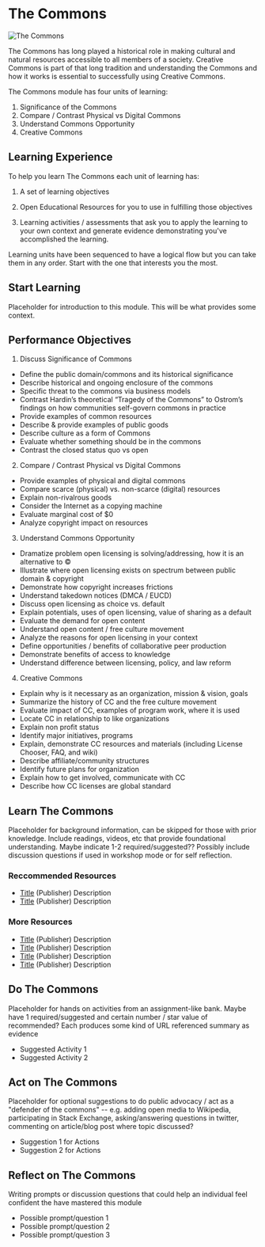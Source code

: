# The Commons

![The Commons](https://github.com/creativecommons/cc-cert-map/blob/master/img/TheCommons.jpg "The Commons")

The Commons has long played a historical role in making cultural and natural resources accessible to all members of a society. Creative Commons is part of that long tradition and understanding the Commons and how it works is essential to successfully using Creative Commons.

The Commons module has four units of learning:

1. Significance of the Commons
2. Compare / Contrast Physical vs Digital Commons
3. Understand Commons Opportunity 
4. Creative Commons

## Learning Experience

To help you learn The Commons each unit of learning has:

1. A set of learning objectives

2. Open Educational Resources for you to use in fulfilling those objectives

3. Learning activities / assessments that ask you to apply the learning to your own context and generate evidence demonstrating you've accomplished the learning. 

Learning units have been sequenced to have a logical flow but you can take them in any order. Start with the one that interests you the most.

## Start Learning

Placeholder for introduction to this module. This will be what provides some context.

## Performance Objectives

1. Discuss Significance of Commons
  * Define the public domain/commons and its historical significance
  * Describe historical and ongoing enclosure of the commons
  * Specific threat to the commons via business models
  * Contrast Hardin’s theoretical “Tragedy of the Commons” to Ostrom’s findings on how communities self-govern commons in practice
  * Provide examples of common resources
  * Describe & provide examples of public goods
  * Describe culture as a form of Commons
  * Evaluate whether something should be in the commons
  * Contrast the closed status quo vs open
2.  Compare / Contrast Physical vs Digital Commons
  * Provide examples of physical and digital commons
  * Compare scarce (physical) vs. non-scarce (digital) resources
  * Explain non-rivalrous goods
  * Consider the Internet as a copying machine
  * Evaluate marginal cost of $0
  * Analyze copyright impact on resources
3. Understand Commons Opportunity 
  * Dramatize problem open licensing is solving/addressing, how it is an alternative to ©
  * Illustrate where open licensing exists on spectrum between public domain & copyright
  * Demonstrate how copyright increases frictions
  * Understand takedown notices (DMCA / EUCD)
  * Discuss open licensing as choice vs. default
  * Explain potentials, uses of open licensing, value of sharing as a default
  * Evaluate the demand for open content
  * Understand open content / free culture movement
  * Analyze the reasons for open licensing in your context
  * Define opportunities / benefits of collaborative peer production
  * Demonstrate benefits of access to knowledge
  * Understand difference between licensing, policy, and law reform
4. Creative Commons
  * Explain why is it necessary as an organization, mission & vision, goals
  * Summarize the history of CC and the free culture movement
  * Evaluate impact of CC, examples of program work, where it is used
  * Locate CC in relationship to like organizations
  * Explain non profit status
  * Identify major initiatives, programs
  * Explain, demonstrate CC resources and materials (including License Chooser, FAQ, and wiki)
  * Describe affiliate/community structures
  * Identify future plans for organization
  * Explain how to get involved, communicate with CC
  * Describe how CC licenses are global standard


## Learn The Commons

Placeholder for background information, can be skipped for those with prior knowledge. Include readings, videos, etc that provide foundational understanding. Maybe indicate  1-2 required/suggested?? Possibly include discussion questions if used in workshop mode or for self reflection.

### Reccommended Resources

* [Title](http://) (Publisher) Description
* [Title](http://) (Publisher) Description

### More Resources

* [Title](http://) (Publisher) Description
* [Title](http://) (Publisher) Description
* [Title](http://) (Publisher) Description
* [Title](http://) (Publisher) Description


## Do The Commons

Placeholder for hands on activities from an assignment-like bank. Maybe have 1 required/suggested and certain number / star value of recommended? Each produces some kind of URL referenced summary as evidence

* Suggested Activity 1
* Suggested Activity 2

## Act on The Commons

Placeholder for optional suggestions to do public advocacy / act as a "defender of the commons"  -- e.g.  adding open media to Wikipedia, participating in Stack Exchange, asking/answering questions in twitter, commenting on article/blog post where topic discussed?

* Suggestion 1 for Actions
* Suggestion 2 for Actions

## Reflect on The Commons

Writing prompts or discussion questions that could help an individual feel confident the have mastered this module

* Possible prompt/question 1
* Possible prompt/question 2
* Possible prompt/question 3

